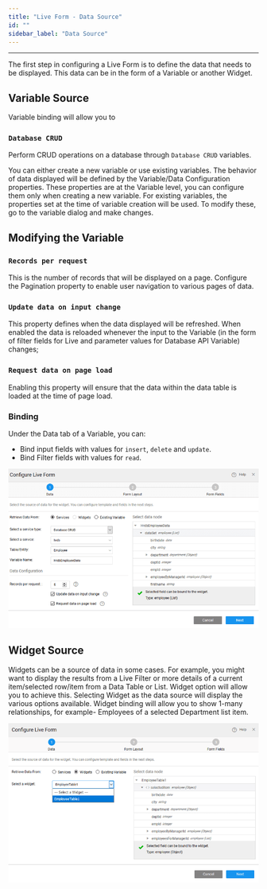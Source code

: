 ```yaml
---
title: "Live Form - Data Source"
id: ""
sidebar_label: "Data Source"
---
```

---

The first step in configuring a Live Form is to define the data that needs to be displayed. This data can be in the form of a Variable or another Widget.

## Variable Source

Variable binding will allow you to

### `Database CRUD`

Perform CRUD operations on a database through `Database CRUD` variables. 

You can either create a new variable or use existing variables. The behavior of data displayed will be defined by the Variable/Data Configuration properties. These properties are at the Variable level, you can configure them only when creating a new variable. For existing variables, the properties set at the time of variable creation will be used. To modify these, go to the variable dialog and make changes. 

## Modifying the Variable

### `Records per request` 
This is the number of records that will be displayed on a page. Configure the Pagination property to enable user navigation to various pages of data.
### `Update data on input change`
This property defines when the data displayed will be refreshed. When enabled the data is reloaded whenever the input to the Variable (in the form of filter fields for Live and parameter values for Database API Variable) changes;
### `Request data on page load`
Enabling this property will ensure that the data within the data table is loaded at the time of page load.

### Binding 
Under the Data tab of a Variable, you can:

- Bind input fields with values for `insert`, `delete` and `update`.
- Bind Filter fields with values for `read`.

[![](/learn/assets/lf_scenario2.png)](/learn/assets/lf_scenario2.png)

## Widget Source

Widgets can be a source of data in some cases. For example, you might want to display the results from a Live Filter or more details of a current item/selected row/item from a Data Table or List. Widget option will allow you to achieve this. Selecting Widget as the data source will display the various options available. Widget binding will allow you to show 1-many relationships, for example- Employees of a selected Department list item.

[![](/learn/assets/lf_data.png)](/learn/assets/lf_data.png)

